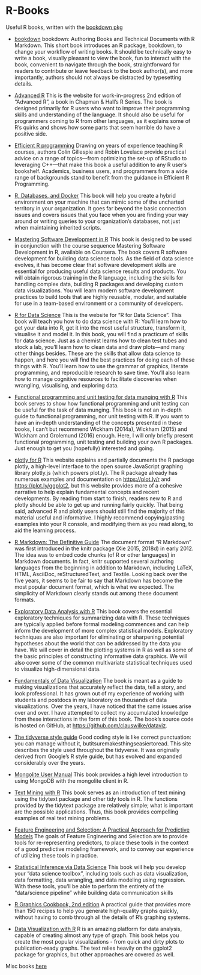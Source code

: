 # R-Books

Useful R books, written with the [bookdown pkg](https://bookdown.org/)

  
- [bookdown](https://bookdown.org/yihui/bookdown/) bookdown: Authoring Books and Technical Documents with R Markdown.
This short book introduces an R package, bookdown, to change your workflow of writing books. It should be technically easy to write a book, visually pleasant to view the book, fun to interact with the book, convenient to navigate through the book, straightforward for readers to contribute or leave feedback to the book author(s), and more importantly, authors should not always be distracted by typesetting details.

- [Advanced R](https://adv-r.hadley.nz/) This is the website for work-in-progress 2nd edition of “Advanced R”, a book in Chapman & Hall’s R Series. The book is designed primarily for R users who want to improve their programming skills and understanding of the language. It should also be useful for programmers coming to R from other languages, as it explains some of R’s quirks and shows how some parts that seem horrible do have a positive side.

- [Efficient R programming](https://csgillespie.github.io/efficientR/) Drawing on years of experience teaching R courses, authors Colin Gillespie and Robin Lovelace provide practical advice on a range of topics—from optimizing the set-up of RStudio to leveraging C++—that make this book a useful addition to any R user’s bookshelf. Academics, business users, and programmers from a wide range of backgrounds stand to benefit from the guidance in Efficient R Programming.

- [R, Databases, and Docker](https://smithjd.github.io/sql-pet/) This book will help you create a hybrid environment on your machine that can mimic some of the uncharted territory in your organization. It goes far beyond the basic connection issues and covers issues that you face when you are finding your way around or writing queries to your organization’s databases, not just when maintaining inherited scripts.

- [Mastering Software Development in R](https://bookdown.org/rdpeng/RProgDA/) This book is designed to be used in conjunction with the course sequence Mastering Software Development in R, available on Coursera. The book covers R software development for building data science tools. As the field of data science evolves, it has become clear that software development skills are essential for producing useful data science results and products. You will obtain rigorous training in the R language, including the skills for handling complex data, building R packages and developing custom data visualizations. You will learn modern software development practices to build tools that are highly reusable, modular, and suitable for use in a team-based environment or a community of developers.

- [R for Data Science](http://r4ds.had.co.nz/) This is the website for “R for Data Science”. This book will teach you how to do data science with R: You’ll learn how to get your data into R, get it into the most useful structure, transform it, visualise it and model it. In this book, you will find a practicum of skills for data science. Just as a chemist learns how to clean test tubes and stock a lab, you’ll learn how to clean data and draw plots—and many other things besides. These are the skills that allow data science to happen, and here you will find the best practices for doing each of these things with R. You’ll learn how to use the grammar of graphics, literate programming, and reproducible research to save time. You’ll also learn how to manage cognitive resources to facilitate discoveries when wrangling, visualising, and exploring data.

- [Functional programming and unit testing for data munging with R](https://b-rodrigues.github.io/fput/) This book serves to show how functional programming and unit testing can be useful for the task of data munging. This book is not an in-depth guide to functional programming, nor unit testing with R. If you want to have an in-depth understanding of the concepts presented in these books, I can’t but recommend Wickham (2014a), Wickham (2015) and Wickham and Grolemund (2016) enough. Here, I will only briefly present functional programming, unit testing and building your own R packages. Just enough to get you (hopefully) interested and going.

- [plotly for R](https://plotly-book.cpsievert.me/) This website explains and partially documents the R package plotly, a high-level interface to the open source JavaScript graphing library plotly.js (which powers plot.ly). The R package already has numerous examples and documentation on https://plot.ly/r and https://plot.ly/ggplot2, but this website provides more of a cohesive narrative to help explain fundamental concepts and recent developments. By reading from start to finish, readers new to R and plotly should be able to get up and running fairly quickly. That being said, advanced R and plotly users should still find the majority of this material useful and informative. I highly recommend copying/pasting examples into your R console, and modifying them as you read along, to aid the learning process.

- [R Markdown: The Definitive Guide](https://bookdown.org/yihui/rmarkdown/) The document format “R Markdown” was first introduced in the knitr package (Xie 2015, 2018d) in early 2012. The idea was to embed code chunks (of R or other languages) in Markdown documents. In fact, knitr supported several authoring languages from the beginning in addition to Markdown, including LaTeX, HTML, AsciiDoc, reStructuredText, and Textile. Looking back over the five years, it seems to be fair to say that Markdown has become the most popular document format, which is what we expected. The simplicity of Markdown clearly stands out among these document formats.

- [Exploratory Data Analysis with R](https://bookdown.org/rdpeng/exdata/) This book covers the essential exploratory techniques for summarizing data with R. These techniques are typically applied before formal modeling commences and can help inform the development of more complex statistical models. Exploratory techniques are also important for eliminating or sharpening potential hypotheses about the world that can be addressed by the data you have. We will cover in detail the plotting systems in R as well as some of the basic principles of constructing informative data graphics. We will also cover some of the common multivariate statistical techniques used to visualize high-dimensional data.

- [Fundamentals of Data Visualization](https://serialmentor.com/dataviz/) The book is meant as a guide to making visualizations that accurately reflect the data, tell a story, and look professional. It has grown out of my experience of working with students and postdocs in my laboratory on thousands of data visualizations. Over the years, I have noticed that the same issues arise over and over. I have attempted to collect my accumulated knowledge from these interactions in the form of this book. The book’s source code is hosted on GitHub, at https://github.com/clauswilke/dataviz.

- [The tidyverse style guide](http://style.tidyverse.org/index.html) Good coding style is like correct punctuation: you can manage without it, butitsuremakesthingseasiertoread. This site describes the style used throughout the tidyverse. It was originally derived from Google’s R style guide, but has evolved and expanded considerably over the years.

- [Mongolite User Manual](https://jeroen.github.io/mongolite/) This book provides a high level introduction to using MongoDB with the mongolite client in R.

- [Text Mining with R](https://www.tidytextmining.com/) This book serves as an introduction of text mining using the tidytext package and other tidy tools in R. The functions provided by the tidytext package are relatively simple; what is important are the possible applications. Thus, this book provides compelling examples of real text mining problems.

- [Feature Engineering and Selection: A Practical Approach for Predictive Models](https://bookdown.org/max/FES/) The goals of Feature Engineering and Selection are to provide tools for re-representing predictors, to place these tools in the context of a good predictive modeling framework, and to convey our experience of utilizing these tools in practice.

- [Statistical Inference via Data Science](https://moderndive.com/) This book will help you develop your “data science toolbox”, including tools such as data visualization, data formatting, data wrangling, and data modeling using regression. With these tools, you’ll be able to perform the entirety of the “data/science pipeline” while building data communication skills

- [R Graphics Cookbook, 2nd edition](https://r-graphics.org/) A practical guide that provides more than 150 recipes to help you generate high-quality graphs quickly, without having to comb through all the details of R’s graphing systems. 

- [Data Visualization with R](https://rkabacoff.github.io/datavis/) R is an amazing platform for data analysis, capable of creating almost any type of graph. This book helps you create the most popular visualizations - from quick and dirty plots to publication-ready graphs. The text relies heavily on the ggplot2 package for graphics, but other approaches are covered as well.



Misc books [here](https://bookdown.org/home/archive/)
